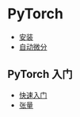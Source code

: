 # PyTorch

- [安装](install.ipynb)
- [自动微分](autograd_torch.md)

## PyTorch 入门

- [快速入门](tutorials/beginner/basics/quickstart_tutorials.md)
- [张量](tutorials/beginner/basics/tensorqs_tutorial.md)

